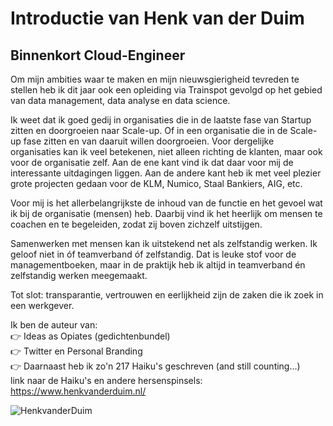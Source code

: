 # Introductie van Henk van der Duim  
## Binnenkort Cloud-Engineer

Om mijn ambities waar te maken en mijn nieuwsgierigheid tevreden te stellen heb ik dit jaar ook een opleiding via Trainspot gevolgd op het gebied van data management, data analyse en data science.

Ik weet dat ik goed gedij in organisaties die in de laatste fase van Startup zitten en doorgroeien naar Scale-up. Of in een organisatie die in de Scale-up fase zitten en van daaruit willen doorgroeien. Voor dergelijke organisaties kan ik veel betekenen, niet alleen richting de klanten, maar ook voor de organisatie zelf. Aan de ene kant vind ik dat daar voor mij de interessante uitdagingen liggen. Aan de andere kant heb ik met veel plezier grote projecten gedaan voor de KLM, Numico, Staal Bankiers, AIG, etc.

Voor mij is het allerbelangrijkste de inhoud van de functie en het gevoel wat ik bij de organisatie (mensen) heb. Daarbij vind ik het heerlijk om mensen te coachen en te begeleiden, zodat zij boven zichzelf uitstijgen.

Samenwerken met mensen kan ik uitstekend net als zelfstandig werken. Ik geloof niet in óf teamverband óf zelfstandig. Dat is leuke stof voor de managementboeken, maar in de praktijk heb ik altijd in teamverband én zelfstandig werken meegemaakt.

Tot slot: transparantie, vertrouwen en eerlijkheid zijn de zaken die ik zoek in een werkgever.

Ik ben de auteur van:  
👉 Ideas as Opiates (gedichtenbundel)  
👉 Twitter en Personal Branding  
👉 Daarnaast heb ik zo'n 217 Haiku's geschreven (and still counting...)  
link naar de Haiku's en andere hersenspinsels: https://www.henkvanderduim.nl/

![HenkvanderDuim](../00_includes/henk.jpeg)
